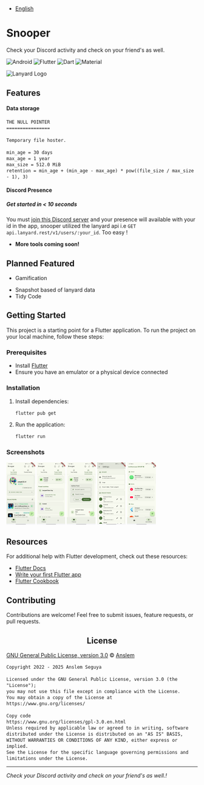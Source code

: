<a href="">
  <h1 align="center" >
   <!-- <img src="assets/branding/logo.jpeg" alt="" style="width:100px; height:100px; border-radius:10px;"/>    <br/> -->
    
  </h1>
</a>

- [English](README.md)
<!-- - [简体中文](README.zh.md)
- [Türkçe](README.tr.md) -->

# Snooper

Check your Discord activity and check on your friend's as well.

![Android](https://img.shields.io/badge/Android-3DDC84?style=for-the-badge&logo=android&logoColor=white)
![Flutter](https://img.shields.io/badge/Flutter-02569B?style=for-the-badge&logo=flutter&logoColor=white)
![Dart](https://img.shields.io/badge/Dart-0175C2?style=for-the-badge&logo=dart&logoColor=white)
![Material](https://custom-icon-badges.demolab.com/badge/material%20you-lightblue?style=for-the-badge&logoColor=333&logo=material-you)

<img src="https://storage.googleapis.com/lanyard/static/lanyardtemplogo.png" alt="Lanyard Logo" width="100"/>

## Features

#### Data storage

```
THE NULL POINTER
================

Temporary file hoster.

min_age = 30 days
max_age = 1 year
max_size = 512.0 MiB
retention = min_age + (min_age - max_age) * pow((file_size / max_size - 1), 3)
```

#### Discord Presence

##### Get started in < 10 seconds

You must [join this Discord server](https://discord.gg/UrXF2cfJ7F) and your presence will available with your id in the app, snooper utilized the lanyard api i.e `GET api.lanyard.rest/v1/users/:your_id`. Too easy !

<!-- - **Notofications**: Get to know when your pals are online. -->

- **More tools coming soon!**

## Planned Featured

- Gamification
<!-- - Local Presence emittion -->
- Snapshot based of lanyard data
- Tidy Code

## Getting Started

This project is a starting point for a Flutter application. To run the project on your local machine, follow these steps:

### Prerequisites

- Install [Flutter](https://docs.flutter.dev/get-started/install)
- Ensure you have an emulator or a physical device connected

### Installation

1. Install dependencies:
   ```sh
   flutter pub get
   ```
2. Run the application:

   ```sh
   flutter run
   ```

### Screenshots

<div style="overflow-x: auto; white-space: nowrap;">

<img src="assets/screenshots/flutter_01.png" width="15%" alt=""/>
<img src="assets/screenshots/flutter_02.png" width="15%" alt=""/>
<img src="assets/screenshots/flutter_03.png" width="15%" alt=""/>
<img src="assets/screenshots/flutter_04.png" width="15%" alt=""/>
<img src="assets/screenshots/flutter_05.png" width="15%" alt=""/>
<!-- <img src="assets/screenshots/flutter_06.png"width="15%" alt=""/> -->

</div>

## Resources

For additional help with Flutter development, check out these resources:

- [Flutter Docs](https://docs.flutter.dev/)
- [Write your first Flutter app](https://docs.flutter.dev/get-started/codelab)
- [Flutter Cookbook](https://docs.flutter.dev/cookbook)

## Contributing

Contributions are welcome! Feel free to submit issues, feature requests, or pull requests.

<h2 align="center">License</h2>

[GNU General Public License, version 3.0][license] © [Anslem](https://github.com/Anslem27)

[license]: /LICENSE
[github]: https://github.com/Anslem27

```
Copyright 2022 - 2025 Anslem Seguya

Licensed under the GNU General Public License, version 3.0 (the "License");
you may not use this file except in compliance with the License.
You may obtain a copy of the License at
https://www.gnu.org/licenses/

Copy code
https://www.gnu.org/licenses/gpl-3.0.en.html
Unless required by applicable law or agreed to in writing, software
distributed under the License is distributed on an "AS IS" BASIS,
WITHOUT WARRANTIES OR CONDITIONS OF ANY KIND, either express or implied.
See the License for the specific language governing permissions and
limitations under the License.
```

<!-- keytool -genkey -v -keystore %userprofile%\upload-keystore.jks -storetype JKS -keyalg RSA -keysize 2048 -validity 10000 -alias upload -->
<!--
cd C:\Users\user\Desktop
keytool -genkey -v -keystore upload-keystore.jks -storetype JKS -keyalg RSA -keysize 2048 -validity 10000 -alias upload

certutil -encode "C:\Users\ansle\Desktop\upload-keystore.jks" -

https://www.youtube.com/watch?v=mg8_pM7sGM8
 -->

<!-- flutter pub run flutter_oss_licenses:generate.dart -->
<!-- dart pub global activate fvm

fvm flutter pub get -->

---

_Check your Discord activity and check on your friend's as well.!_
